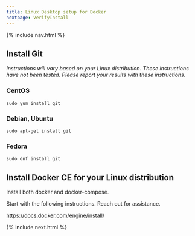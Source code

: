```yaml
---
title: Linux Desktop setup for Docker 
nextpage: VerifyInstall
---
```

{% include nav.html %}

## Install Git

_Instructions will vary based on your Linux distribution._
_These instructions have not been tested.  Please report your results with these instructions._

### CentOS

```shell
sudo yum install git
```
### Debian, Ubuntu

```shell
sudo apt-get install git
```

### Fedora

```shell
sudo dnf install git
```

## Install Docker CE for your Linux distribution

Install both docker and docker-compose.

Start with the following instructions.  Reach out for assistance.

https://docs.docker.com/engine/install/

{% include next.html %}
